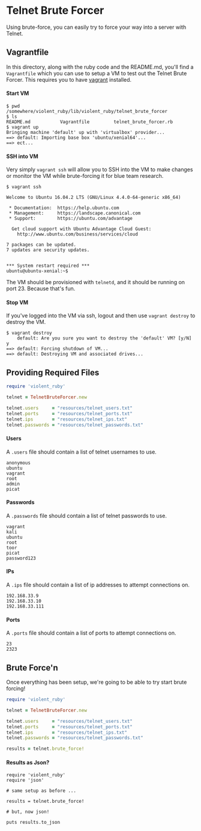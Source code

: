 # Telnet Brute Forcer 

Using brute-force, you can easily try to force your way into a server with Telnet.

## Vagrantfile

In this directory, along with the ruby code and the README.md, you'll find a `Vagrantfile` which you can use to setup a VM to test out the Telnet Brute Forcer. This requires you to have [vagrant](https://www.vagrantup.com/) installed.

#### Start VM

```shell
$ pwd 
/somewhere/violent_ruby/lib/violent_ruby/telnet_brute_forcer
$ ls
README.md           Vagrantfile         telnet_brute_forcer.rb
$ vagrant up
Bringing machine 'default' up with 'virtualbox' provider...
==> default: Importing base box 'ubuntu/xenial64'...
==> ect...
```

#### SSH into VM

Very simply `vagrant ssh` will allow you to SSH into the VM to make changes or monitor the VM while brute-forcing it for blue team research.

```shell
$ vagrant ssh

Welcome to Ubuntu 16.04.2 LTS (GNU/Linux 4.4.0-64-generic x86_64)

 * Documentation:  https://help.ubuntu.com
 * Management:     https://landscape.canonical.com
 * Support:        https://ubuntu.com/advantage

  Get cloud support with Ubuntu Advantage Cloud Guest:
    http://www.ubuntu.com/business/services/cloud

7 packages can be updated.
7 updates are security updates.


*** System restart required ***
ubuntu@ubuntu-xenial:~$
```

The VM should be provisioned with `telnetd`, and it should be running on port 23. Because that's fun.

#### Stop VM

If you've logged into the VM via ssh, logout and then use `vagrant destroy` to destroy the VM.

```shell
$ vagrant destroy
    default: Are you sure you want to destroy the 'default' VM? [y/N] y
==> default: Forcing shutdown of VM...
==> default: Destroying VM and associated drives...
```

## Providing Required Files

```ruby
require 'violent_ruby'

telnet = TelnetBruteForcer.new

telnet.users     = "resources/telnet_users.txt"
telnet.ports     = "resources/telnet_ports.txt"
telnet.ips       = "resources/telnet_ips.txt"
telnet.passwords = "resources/telnet_passwords.txt"
```
#### Users

A `.users` file should contain a list of telnet usernames to use.

```
anonymous
ubuntu
vagrant
root
admin
picat
```

#### Passwords

A `.passwords` file should contain a list of telnet passwords to use.

```
vagrant
kali
ubuntu
root
toor
picat
password123
```

#### IPs

A `.ips` file should contain a list of ip addresses to attempt connections on.

```
192.168.33.9
192.168.33.10
192.168.33.111
```

#### Ports

A `.ports` file should contain a list of ports to attempt connections on.

```
23
2323
```
## Brute Force'n

Once everything has been setup, we're going to be able to try start brute forcing!

```ruby
require 'violent_ruby'

telnet = TelnetBruteForcer.new

telnet.users     = "resources/telnet_users.txt"
telnet.ports     = "resources/telnet_ports.txt"
telnet.ips       = "resources/telnet_ips.txt"
telnet.passwords = "resources/telnet_passwords.txt"

results = telnet.brute_force!
```

#### Results as Json?

```
require 'violent_ruby'
require 'json'

# same setup as before ...

results = telnet.brute_force!

# but, now json!

puts results.to_json
